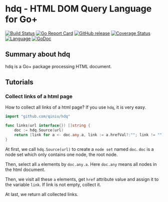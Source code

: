 hdq - HTML DOM Query Language for Go+
========

[![Build Status](https://github.com/qiniu/hdq/actions/workflows/go.yml/badge.svg)](https://github.com/qiniu/hdq/actions/workflows/go.yml)
[![Go Report Card](https://goreportcard.com/badge/github.com/qiniu/hdq)](https://goreportcard.com/report/github.com/qiniu/hdq)
[![GitHub release](https://img.shields.io/github/v/tag/qiniu/hdq.svg?label=release)](https://github.com/qiniu/hdq/releases)
[![Coverage Status](https://codecov.io/gh/qiniu/hdq/branch/main/graph/badge.svg)](https://codecov.io/gh/qiniu/hdq)
[![Language](https://img.shields.io/badge/language-Go+-blue.svg)](https://github.com/goplus/gop)
[![GoDoc](https://img.shields.io/badge/godoc-reference-teal.svg)](https://pkg.go.dev/mod/github.com/qiniu/hdq)

## Summary about hdq

hdq is a Go+ package processing HTML document.

## Tutorials

### Collect links of a html page

How to collect all links of a html page? If you use `hdq`, it is very easy.

```go
import "github.com/qiniu/hdq"

func links(url interface{}) []string {
	doc := hdq.Source(url)
	return [link for a <- doc.any.a, link := a.hrefVal?:""; link != ""]
}
```

At first, we call `hdq.Source(url)` to create a `node set` named `doc`. `doc` is a node set which only contains one node, the root node.

Then, select all `a` elements by `doc.any.a`. Here `doc.any` means all nodes in the html document.

Then, we visit all these `a` elements, get `href` attribute value and assign it to the variable `link`. If link is not empty, collect it.

At last, we return all collected links.
